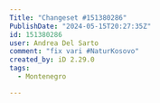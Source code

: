 ```yaml
---
Title: "Changeset #151380286"
PublishDate: "2024-05-15T20:27:35Z"
id: 151380286
user: Andrea Del Sarto
comment: "fix vari #NaturKosovo"
created_by: iD 2.29.0
tags:
  - Montenegro

---
```


